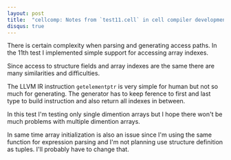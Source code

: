 ```yaml
---
layout: post
title:  "cellcomp: Notes from `test11.cell` in cell compiler development"
disqus: true
---
```


There is certain complexity when parsing and generating access paths. In the 11th test I implemented simple support for accessing array indexes.

Since access to structure fields and array indexes are the same there are many similarities and difficulties.

The LLVM IR instruction `getelementptr` is very simple for human but not so much for generating. The generator has to keep ference to first and last type to build instruction and also return all indexes in between.

In this test I'm testing only single dimention arrays but I hope there won't be much problems with multiple dimention arrays.

In same time array initialization is also an issue since I'm using the same function for expression parsing and I'm not planning use structure definition as tuples. I'll probably have to change that.
